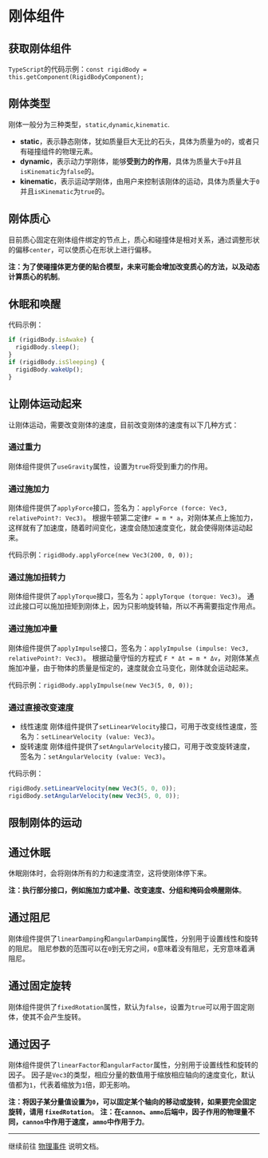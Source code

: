 # 刚体组件

## 获取刚体组件

`TypeScript`的代码示例：`const rigidBody = this.getComponent(RigidBodyComponent);`

## 刚体类型

刚体一般分为三种类型，`static`,`dynamic`,`kinematic`.

- **static**，表示静态刚体，犹如质量巨大无比的石头，具体为质量为`0`的，或者只有碰撞组件的物理元素。
- **dynamic**，表示动力学刚体，能够**受到力的作用**，具体为质量大于`0`并且`isKinematic`为`false`的。
- **kinematic**，表示运动学刚体，由用户来控制该刚体的运动，具体为质量大于`0`并且`isKinematic`为`true`的。

## 刚体质心

目前质心固定在刚体组件绑定的节点上，质心和碰撞体是相对关系，通过调整形状的偏移`center`，可以使质心在形状上进行偏移。

**注：为了使碰撞体更方便的贴合模型，未来可能会增加改变质心的方法，以及动态计算质心的机制**。

## 休眠和唤醒

代码示例：

```ts
if (rigidBody.isAwake) {
  rigidBody.sleep();
}
if (rigidBody.isSleeping) {
  rigidBody.wakeUp();
}
```

## 让刚体运动起来

让刚体运动，需要改变刚体的速度，目前改变刚体的速度有以下几种方式：

### 通过重力

刚体组件提供了`useGravity`属性，设置为`true`将受到重力的作用。

### 通过施加力

刚体组件提供了`applyForce`接口，签名为：`applyForce (force: Vec3, relativePoint?: Vec3)`。
根据牛顿第二定律`F = m * a`，对刚体某点上施加力，这样就有了加速度，随着时间变化，速度会随加速度变化，就会使得刚体运动起来。

代码示例：`rigidBody.applyForce(new Vec3(200, 0, 0));`

### 通过施加扭转力

刚体组件提供了`applyTorque`接口，签名为：`applyTorque (torque: Vec3)`。
通过此接口可以施加扭矩到刚体上，因为只影响旋转轴，所以不再需要指定作用点。

### 通过施加冲量

刚体组件提供了`applyImpulse`接口，签名为：`applyImpulse (impulse: Vec3, relativePoint?: Vec3)`。
根据动量守恒的方程式 `F * Δt = m * Δv`，对刚体某点施加冲量，由于物体的质量是恒定的，速度就会立马变化，刚体就会运动起来。

代码示例：`rigidBody.applyImpulse(new Vec3(5, 0, 0));`

### 通过直接改变速度

- 线性速度
  刚体组件提供了`setLinearVelocity`接口，可用于改变线性速度，签名为：`setLinearVelocity (value: Vec3)`。
- 旋转速度
  刚体组件提供了`setAngularVelocity`接口，可用于改变旋转速度，签名为：`setAngularVelocity (value: Vec3)`。

代码示例：

```ts
rigidBody.setLinearVelocity(new Vec3(5, 0, 0));
rigidBody.setAngularVelocity(new Vec3(5, 0, 0));
```

## 限制刚体的运动

## 通过休眠

休眠刚体时，会将刚体所有的力和速度清空，这将使刚体停下来。

**注：执行部分接口，例如施加力或冲量、改变速度、分组和掩码会唤醒刚体**。

## 通过阻尼

刚体组件提供了`linearDamping`和`angularDamping`属性，分别用于设置线性和旋转的阻尼。
阻尼参数的范围可以在`0`到无穷之间，`0`意味着没有阻尼，无穷意味着满阻尼。

## 通过固定旋转

刚体组件提供了`fixedRotation`属性，默认为`false`，设置为`true`可以用于固定刚体，使其不会产生旋转。

## 通过因子

刚体组件提供了`linearFactor`和`angularFactor`属性，分别用于设置线性和旋转的因子。
因子是`Vec3`的类型，相应分量的数值用于缩放相应轴向的速度变化，默认值都为`1`，代表着缩放为`1`倍，即无影响。

**注：将因子某分量值设置为`0`，可以固定某个轴向的移动或旋转，如果要完全固定旋转，请用 `fixedRotation`**。
**注：在`cannon`、`ammo`后端中，因子作用的物理量不同，`cannon`中作用于速度，`ammo`中作用于力**。

---

继续前往 [物理事件](physics-event.md) 说明文档。
